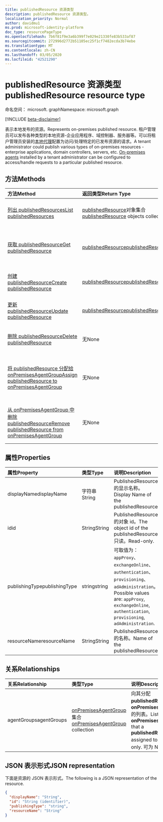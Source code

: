 ```yaml
---
title: publishedResource 资源类型
description: publishedResource 资源类型。
localization_priority: Normal
author: davidmu1
ms.prod: microsoft-identity-platform
doc_type: resourcePageType
ms.openlocfilehash: 7b6f81f9e3a6b399f7e029e21330fe83b533af87
ms.sourcegitcommit: 272996d2772b51105ec25f1cf7482ecda3b74ebe
ms.translationtype: MT
ms.contentlocale: zh-CN
ms.lasthandoff: 03/05/2020
ms.locfileid: "42521290"
---
```

# <a name="publishedresource-resource-type"></a><span data-ttu-id="1b8c4-103">publishedResource 资源类型</span><span class="sxs-lookup"><span data-stu-id="1b8c4-103">publishedResource resource type</span></span>

<span data-ttu-id="1b8c4-104">命名空间： microsoft. graph</span><span class="sxs-lookup"><span data-stu-id="1b8c4-104">Namespace: microsoft.graph</span></span>

[!INCLUDE [beta-disclaimer](../../includes/beta-disclaimer.md)]

<span data-ttu-id="1b8c4-105">表示本地发布的资源。</span><span class="sxs-lookup"><span data-stu-id="1b8c4-105">Represents on-premises published resource.</span></span> <span data-ttu-id="1b8c4-106">租户管理员可以发布各种类型的本地资源-企业应用程序、域控制器、服务器等。可以将租户管理员安装的[本地代理](onpremisesagent.md)配置为访问/处理特定的已发布资源的请求。</span><span class="sxs-lookup"><span data-stu-id="1b8c4-106">A tenant administrator could publish various types of on-premises resources - enterprise applications, domain controllers, servers, etc. [On-premises agents](onpremisesagent.md) installed by a tenant administrator can be configured to access/handle requests to a particular published resource.</span></span>

## <a name="methods"></a><span data-ttu-id="1b8c4-107">方法</span><span class="sxs-lookup"><span data-stu-id="1b8c4-107">Methods</span></span>

| <span data-ttu-id="1b8c4-108">方法</span><span class="sxs-lookup"><span data-stu-id="1b8c4-108">Method</span></span>       | <span data-ttu-id="1b8c4-109">返回类型</span><span class="sxs-lookup"><span data-stu-id="1b8c4-109">Return Type</span></span> | <span data-ttu-id="1b8c4-110">说明</span><span class="sxs-lookup"><span data-stu-id="1b8c4-110">Description</span></span> |
|:-------------|:------------|:------------|
| [<span data-ttu-id="1b8c4-111">列出 publishedResources</span><span class="sxs-lookup"><span data-stu-id="1b8c4-111">List publishedResources</span></span>](../api/publishedresource-list.md) | <span data-ttu-id="1b8c4-112">[publishedResource](publishedresource.md)对象集合</span><span class="sxs-lookup"><span data-stu-id="1b8c4-112">[publishedResource](publishedresource.md) objects collection</span></span> | <span data-ttu-id="1b8c4-113">获取**publishedResources**对象集合。</span><span class="sxs-lookup"><span data-stu-id="1b8c4-113">Get a **publishedResources** object collection.</span></span> |
| [<span data-ttu-id="1b8c4-114">获取 publishedResource</span><span class="sxs-lookup"><span data-stu-id="1b8c4-114">Get publishedResource</span></span>](../api/publishedresource-get.md) | [<span data-ttu-id="1b8c4-115">publishedResource</span><span class="sxs-lookup"><span data-stu-id="1b8c4-115">publishedResource</span></span>](publishedresource.md) | <span data-ttu-id="1b8c4-116">读取**publishedResource**对象的属性和关系。</span><span class="sxs-lookup"><span data-stu-id="1b8c4-116">Read the properties and relationships of a **publishedResource** object.</span></span> |
| [<span data-ttu-id="1b8c4-117">创建 publishedResource</span><span class="sxs-lookup"><span data-stu-id="1b8c4-117">Create publishedResource</span></span>](../api/publishedresource-post.md) |  [<span data-ttu-id="1b8c4-118">publishedResource</span><span class="sxs-lookup"><span data-stu-id="1b8c4-118">publishedResource</span></span>](publishedresource.md)  | <span data-ttu-id="1b8c4-119">创建新的**publishedResource**。</span><span class="sxs-lookup"><span data-stu-id="1b8c4-119">Create a new **publishedResource**.</span></span> |
| [<span data-ttu-id="1b8c4-120">更新 publishedResource</span><span class="sxs-lookup"><span data-stu-id="1b8c4-120">Update publishedResource</span></span>](../api/publishedresource-update.md) | [<span data-ttu-id="1b8c4-121">publishedResource</span><span class="sxs-lookup"><span data-stu-id="1b8c4-121">publishedResource</span></span>](publishedresource.md) | <span data-ttu-id="1b8c4-122">更新**publishedResource**对象。</span><span class="sxs-lookup"><span data-stu-id="1b8c4-122">Update a **publishedResource** object.</span></span> |
| [<span data-ttu-id="1b8c4-123">删除 publishedResource</span><span class="sxs-lookup"><span data-stu-id="1b8c4-123">Delete  publishedResource</span></span>](../api/publishedresource-delete.md) | <span data-ttu-id="1b8c4-124">无</span><span class="sxs-lookup"><span data-stu-id="1b8c4-124">None</span></span> | <span data-ttu-id="1b8c4-125">删除**publishedResource**对象。</span><span class="sxs-lookup"><span data-stu-id="1b8c4-125">Delete a **publishedResource** object.</span></span> |
| [<span data-ttu-id="1b8c4-126">将 publishedResource 分配给 onPremisesAgentGroup</span><span class="sxs-lookup"><span data-stu-id="1b8c4-126">Assign publishedResource to onPremisesAgentGroup</span></span>](../api/publishedresource-post-agentgroups.md) | <span data-ttu-id="1b8c4-127">无</span><span class="sxs-lookup"><span data-stu-id="1b8c4-127">None</span></span> | <span data-ttu-id="1b8c4-128">将**publishedResource**对象分配给**onPremisesAgentGroup**。</span><span class="sxs-lookup"><span data-stu-id="1b8c4-128">Assign a **publishedResource** object to an **onPremisesAgentGroup**.</span></span> |
| [<span data-ttu-id="1b8c4-129">从 onPremisesAgentGroup 中删除 publishedResource</span><span class="sxs-lookup"><span data-stu-id="1b8c4-129">Remove publishedResource from onPremisesAgentGroup</span></span>](../api/publishedresource-delete-agentgroups.md) | <span data-ttu-id="1b8c4-130">无</span><span class="sxs-lookup"><span data-stu-id="1b8c4-130">None</span></span> |  <span data-ttu-id="1b8c4-131">从**onPremisesAgentGroup**中删除**publishedResource**对象。</span><span class="sxs-lookup"><span data-stu-id="1b8c4-131">Remove a **publishedResource** object from an **onPremisesAgentGroup**.</span></span>|

## <a name="properties"></a><span data-ttu-id="1b8c4-132">属性</span><span class="sxs-lookup"><span data-stu-id="1b8c4-132">Properties</span></span>

| <span data-ttu-id="1b8c4-133">属性</span><span class="sxs-lookup"><span data-stu-id="1b8c4-133">Property</span></span>     | <span data-ttu-id="1b8c4-134">类型</span><span class="sxs-lookup"><span data-stu-id="1b8c4-134">Type</span></span>        | <span data-ttu-id="1b8c4-135">说明</span><span class="sxs-lookup"><span data-stu-id="1b8c4-135">Description</span></span> |
|:-------------|:------------|:------------|
|<span data-ttu-id="1b8c4-136">displayName</span><span class="sxs-lookup"><span data-stu-id="1b8c4-136">displayName</span></span>|<span data-ttu-id="1b8c4-137">字符串</span><span class="sxs-lookup"><span data-stu-id="1b8c4-137">String</span></span>| <span data-ttu-id="1b8c4-138">PublishedResource 的显示名称。</span><span class="sxs-lookup"><span data-stu-id="1b8c4-138">Display Name of the publishedResource.</span></span>|
|<span data-ttu-id="1b8c4-139">id</span><span class="sxs-lookup"><span data-stu-id="1b8c4-139">id</span></span>|<span data-ttu-id="1b8c4-140">String</span><span class="sxs-lookup"><span data-stu-id="1b8c4-140">String</span></span>| <span data-ttu-id="1b8c4-141">PublishedResource 的对象 id。</span><span class="sxs-lookup"><span data-stu-id="1b8c4-141">The object id of the publishedResource.</span></span> <span data-ttu-id="1b8c4-142">只读。</span><span class="sxs-lookup"><span data-stu-id="1b8c4-142">Read-only.</span></span>|
|<span data-ttu-id="1b8c4-143">publishingType</span><span class="sxs-lookup"><span data-stu-id="1b8c4-143">publishingType</span></span>|<span data-ttu-id="1b8c4-144">string</span><span class="sxs-lookup"><span data-stu-id="1b8c4-144">string</span></span>| <span data-ttu-id="1b8c4-145">可取值为：`appProxy`、`exchangeOnline`、`authentication`、`provisioning`、`adAdministration`。</span><span class="sxs-lookup"><span data-stu-id="1b8c4-145">Possible values are: `appProxy`, `exchangeOnline`, `authentication`, `provisioning`, `adAdministration`.</span></span>|
|<span data-ttu-id="1b8c4-146">resourceName</span><span class="sxs-lookup"><span data-stu-id="1b8c4-146">resourceName</span></span>|<span data-ttu-id="1b8c4-147">String</span><span class="sxs-lookup"><span data-stu-id="1b8c4-147">String</span></span>|<span data-ttu-id="1b8c4-148">PublishedResource 的名称。</span><span class="sxs-lookup"><span data-stu-id="1b8c4-148">Name of the publishedResource.</span></span>|

## <a name="relationships"></a><span data-ttu-id="1b8c4-149">关系</span><span class="sxs-lookup"><span data-stu-id="1b8c4-149">Relationships</span></span>

| <span data-ttu-id="1b8c4-150">关系</span><span class="sxs-lookup"><span data-stu-id="1b8c4-150">Relationship</span></span> | <span data-ttu-id="1b8c4-151">类型</span><span class="sxs-lookup"><span data-stu-id="1b8c4-151">Type</span></span>        | <span data-ttu-id="1b8c4-152">说明</span><span class="sxs-lookup"><span data-stu-id="1b8c4-152">Description</span></span> |
|:-------------|:------------|:------------|
|<span data-ttu-id="1b8c4-153">agentGroups</span><span class="sxs-lookup"><span data-stu-id="1b8c4-153">agentGroups</span></span>|<span data-ttu-id="1b8c4-154">[onPremisesAgentGroup](onpremisesagentgroup.md)集合</span><span class="sxs-lookup"><span data-stu-id="1b8c4-154">[onPremisesAgentGroup](onpremisesagentgroup.md) collection</span></span>| <span data-ttu-id="1b8c4-155">向其分配**publishedResource**的**onPremisesAgentGroups**的列表。</span><span class="sxs-lookup"><span data-stu-id="1b8c4-155">List of **onPremisesAgentGroups** that a **publishedResource** is assigned to.</span></span> <span data-ttu-id="1b8c4-156">只读。</span><span class="sxs-lookup"><span data-stu-id="1b8c4-156">Read-only.</span></span> <span data-ttu-id="1b8c4-157">可为 Null。</span><span class="sxs-lookup"><span data-stu-id="1b8c4-157">Nullable.</span></span>|

## <a name="json-representation"></a><span data-ttu-id="1b8c4-158">JSON 表示形式</span><span class="sxs-lookup"><span data-stu-id="1b8c4-158">JSON representation</span></span>

<span data-ttu-id="1b8c4-159">下面是资源的 JSON 表示形式。</span><span class="sxs-lookup"><span data-stu-id="1b8c4-159">The following is a JSON representation of the resource.</span></span>

<!-- {
  "blockType": "resource",
  "optionalProperties": [

  ],
  "@odata.type": "microsoft.graph.publishedResource",
  "baseType": "",
  "keyProperty": "id"
}-->

```json
{
  "displayName": "String",
  "id": "String (identifier)",
  "publishingType": "string",
  "resourceName": "String"
}
```

<!-- uuid: 16cd6b66-4b1a-43a1-adaf-3a886856ed98
2019-02-04 14:57:30 UTC -->
<!-- {
  "type": "#page.annotation",
  "description": "publishedResource resource",
  "keywords": "",
  "section": "documentation",
  "tocPath": ""
}-->
